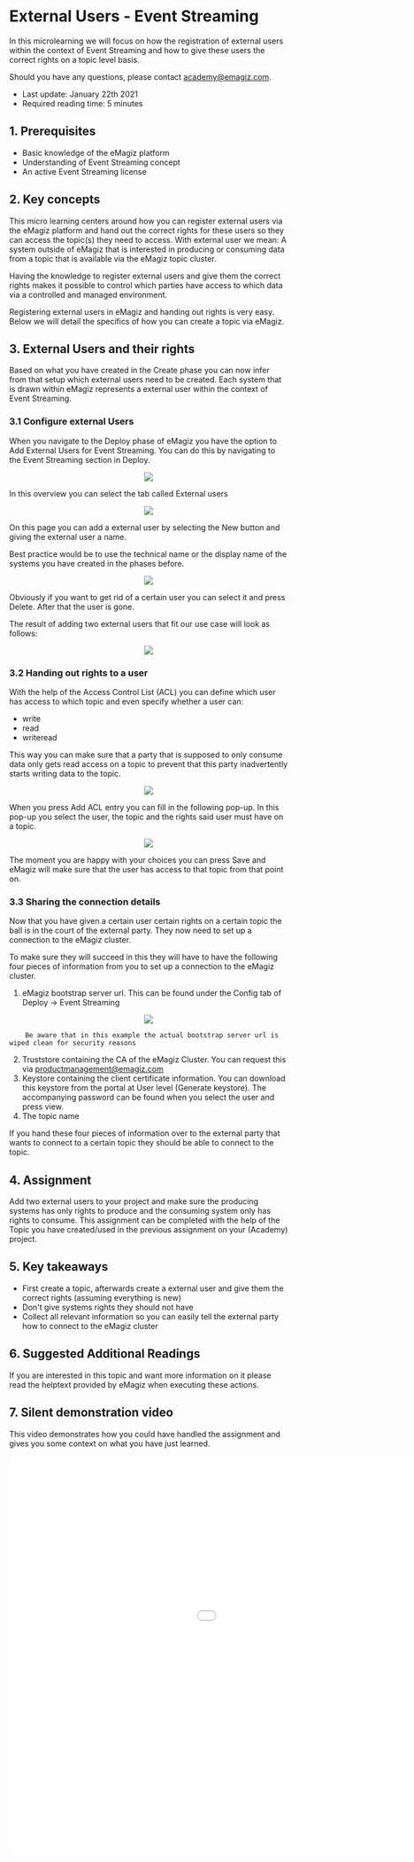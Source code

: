 # External Users - Event Streaming

In this microlearning we will focus on how the registration of external users within the context of Event Streaming and how to give these users the correct rights on a topic level basis.

Should you have any questions, please contact academy@emagiz.com.

- Last update: January 22th 2021
- Required reading time: 5 minutes

## 1. Prerequisites
- Basic knowledge of the eMagiz platform
- Understanding of Event Streaming concept
- An active Event Streaming license

## 2. Key concepts
This micro learning centers around how you can register external users via the eMagiz platform and hand out the correct rights for these users so they can access the topic(s) they need to access.
With external user we mean: A system outside of eMagiz that is interested in producing or consuming data from a topic that is available via the eMagiz topic cluster.

Having the knowledge to register external users and give them the correct rights makes it possible to control which parties have access to which data via a controlled and managed environment.

Registering external users in eMagiz and handing out rights is very easy. Below we will detail the specifics of how you can create a topic via eMagiz.

## 3. External Users and their rights

Based on what you have created in the Create phase you can now infer from that setup which external users need to be created. 
Each system that is drawn within eMagiz represents a external user within the context of Event Streaming.

### 3.1 Configure external Users

When you navigate to the Deploy phase of eMagiz you have the option to Add External Users for Event Streaming. You can do this by navigating to the Event Streaming section in Deploy.

<p align="center"><img src="../../img/microlearning/ml-create-your-topic--es-deploy-event-streaming-config.png"></p>

In this overview you can select the tab called External users

<p align="center"><img src="../../img/microlearning/ml-external-users-es--es-deploy-event-streaming-external-users-config.png"></p>

On this page you can add a external user by selecting the New button and giving the external user a name. 

Best practice would be to use the technical name or the display name of the systems you have created in the phases before.

<p align="center"><img src="../../img/microlearning/ml-external-users-es--es-deploy-event-streaming-external-users-config-pop-up-filled-in.png"></p>

Obviously if you want to get rid of a certain user you can select it and press Delete. After that the user is gone.

The result of adding two external users that fit our use case will look as follows:

<p align="center"><img src="../../img/microlearning/ml-external-users-es--es-deploy-event-streaming-external-users-config-result.png"></p>

### 3.2 Handing out rights to a user

With the help of the Access Control List (ACL) you can define which user has access to which topic and even specify whether a user can:

- write
- read
- writeread

This way you can make sure that a party that is supposed to only consume data only gets read access on a topic to prevent that this party inadvertently starts writing data to the topic.

<p align="center"><img src="../../img/microlearning/ml-external-users-es--es-deploy-event-streaming-acl-config.png"></p>

When you press Add ACL entry you can fill in the following pop-up. In this pop-up you select the user, the topic and the rights said user must have on a topic.

<p align="center"><img src="../../img/microlearning/ml-external-users-es--es-deploy-event-streaming-acl-config-pop-up.png"></p>

The moment you are happy with your choices you can press Save and eMagiz will make sure that the user has access to that topic from that point on.

### 3.3 Sharing the connection details

Now that you have given a certain user certain rights on a certain topic the ball is in the court of the external party. They now need to set up a connection to the eMagiz cluster.

To make sure they will succeed in this they will have to have the following four pieces of information from you to set up a connection to the eMagiz cluster.

1. eMagiz bootstrap server url. This can be found under the Config tab of Deploy -> Event Streaming

<p align="center"><img src="../../img/microlearning/ml-external-users-es--es-deploy-event-streaming-config-details.png"></p>

		Be aware that in this example the actual bootstrap server url is wiped clean for security reasons
2. Truststore containing the CA of the eMagiz Cluster. You can request this via productmanagement@emagiz.com
3. Keystore containing the client certificate information. You can download this keystore from the portal at User level (Generate keystore). The accompanying password can be found when you select the user and press view.
4. The topic name

If you hand these four pieces of information over to the external party that wants to connect to a certain topic they should be able to connect to the topic.

## 4. Assignment

Add two external users to your project and make sure the producing systems has only rights to produce and the consuming system only has rights to consume. 
This assignment can be completed with the help of the Topic you have created/used in the previous assignment on your (Academy) project.

## 5. Key takeaways

- First create a topic, afterwards create a external user and give them the correct rights (assuming everything is new)
- Don't give systems rights they should not have
- Collect all relevant information so you can easily tell the external party how to connect to the eMagiz cluster

## 6. Suggested Additional Readings

If you are interested in this topic and want more information on it please read the helptext provided by eMagiz when executing these actions.

## 7. Silent demonstration video

This video demonstrates how you could have handled the assignment and gives you some context on what you have just learned.

<iframe width="1280" height="720" src="../../vid/microlearning/microlearning-external-users-es.mp4" frameborder="0" allow="accelerometer; autoplay; clipboard-write; encrypted-media; gyroscope; picture-in-picture" allowfullscreen></iframe>
